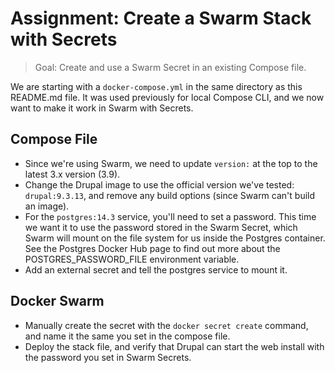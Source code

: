 # Assignment: Create a Swarm Stack with Secrets

> Goal: Create and use a Swarm Secret in an existing Compose file.

We are starting with a `docker-compose.yml` in the same directory as this README.md file. It was used previously for local Compose CLI, and we now want to make it work in Swarm with Secrets.

## Compose File

- Since we're using Swarm, we need to update `version:` at the top to the latest 3.x version (3.9).
- Change the Drupal image to use the official version we've tested: `drupal:9.3.13`, and remove any build options (since Swarm can't build an image).
- For the `postgres:14.3` service, you'll need to set a password. This time we want it to use the password stored in the Swarm Secret, which Swarm will mount on the file system for us inside the Postgres container. See the Postgres Docker Hub page to find out more about the POSTGRES_PASSWORD_FILE environment variable.
- Add an external secret and tell the postgres service to mount it.

## Docker Swarm

- Manually create the secret with the `docker secret create` command, and name it the same you set in the compose file.
- Deploy the stack file, and verify that Drupal can start the web install with the password you set in Swarm Secrets.
